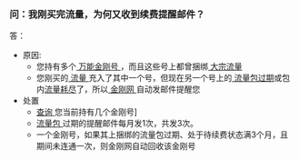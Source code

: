 ### 问：我刚买完流量，为何又收到续费提醒邮件？
答：
- 原因:
  - 您持有多个[ 万能金刚号 ]()，而且这些号上都曾捆绑[ 大宗流量]()
  - 您刚买的[ 流量 ]()充入了其中一个号，但现在另一个号上的[ 流量包]()[过期]()或包内[流量耗尽]()了，所以[ 金刚网 ]()自动发邮件提醒您
- 处置 
  - [ 查询 ]()您当前持有几个金刚号]
  - [ 流量包 ]()过期的提醒邮件每月发1次，共发3次。
  - 一个金刚号，如果其上捆绑的流量包过期、处于待续费状态满3个月，且期间未连通一次，则金刚网自动回收该金刚号
